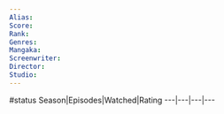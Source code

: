 ```yaml
---
Alias: 
Score: 
Rank: 
Genres: 
Mangaka: 
Screenwriter: 
Director: 
Studio: 
---
```

#status
Season|Episodes|Watched|Rating
---|---|---|---
